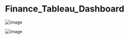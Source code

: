 # Finance_Tableau_Dashboard
![image](https://github.com/nibinkjoseph/Finance_Tableau_Dashboard_/assets/63180074/07467baa-5def-4f01-9470-bc2bbbaec34b)

![image](https://github.com/nibinkjoseph/Finance_Tableau_Dashboard_/assets/63180074/9988f94f-caf1-4117-9237-0da49b4a826d)

